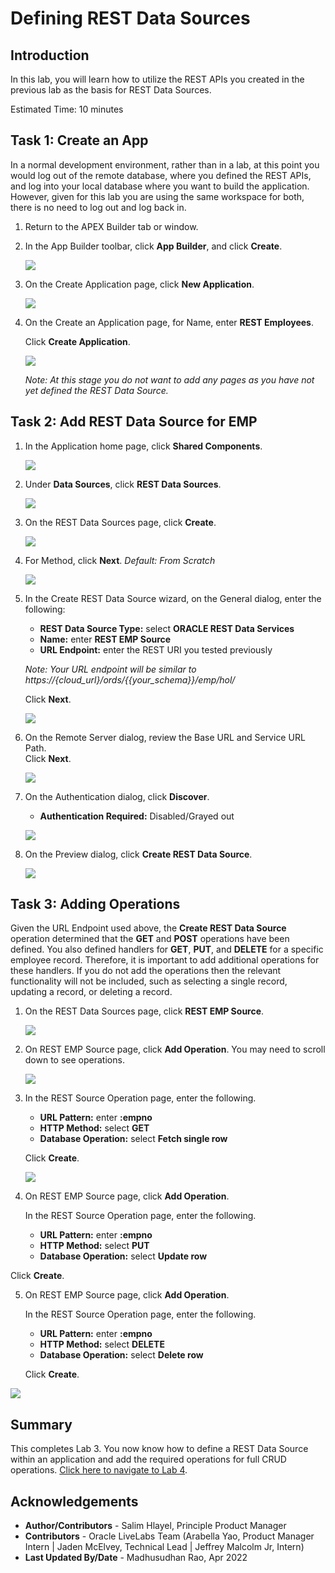 # Defining REST Data Sources

## Introduction
In this lab, you will learn how to utilize the REST APIs you created in the previous lab as the basis for REST Data Sources.

Estimated Time: 10 minutes

## Task 1: Create an App  
In a normal development environment, rather than in a lab, at this point you would log out of the remote database, where you defined the REST APIs, and log into your local database where you want to build the application. However, given for this lab you are using the same workspace for both, there is no need to log out and log back in.

1. Return to the APEX Builder tab or window.
2. In the App Builder toolbar, click **App Builder**, and click **Create**.

    ![](images/go-create.png " ")

3. On the Create Application page, click **New Application**.

    ![](images/new-app.png " ")

4. On the Create an Application page, for Name, enter **REST Employees**.

    Click **Create Application**.

    ![](images/create-app.png " ")

    *Note: At this stage you do not want to add any pages as you have not yet defined the REST Data Source.*

## Task 2: Add REST Data Source for EMP

1. In the Application home page, click **Shared Components**.

    ![](images/go-shared.png " ")

2. Under **Data Sources**, click **REST Data Sources**.

    ![](images/go-rest-data-source.png " ")

3. On the REST Data Sources page, click **Create**.

    ![](images/create-rest-data-source.png " ")

4. For Method, click **Next**. *Default: From Scratch*

    ![](images/create-rest-data-source2.png " ")

5. In the Create REST Data Source wizard, on the General dialog, enter the following:
    - **REST Data Source Type:** select **ORACLE REST Data Services**
    - **Name:** enter **REST EMP Source**
    - **URL Endpoint:** enter the REST URI you tested previously

    *Note: Your URL endpoint will be similar to https://{cloud\_url}/ords/{{your_schema}}/emp/hol/*

    Click **Next**.

    ![](images/set-url.png " ")

6. On the Remote Server dialog, review the Base URL and Service URL Path.   
    Click **Next**.

    ![](images/review-urls.png " ")

7. On the Authentication dialog, click **Discover**.

    - **Authentication Required:** Disabled/Grayed out

    ![](images/discover.png " ")

8. On the Preview dialog, click **Create REST Data Source**.

    ![](images/create-rest-data-source3.png " ")

## Task 3: Adding Operations
Given the URL Endpoint used above, the **Create REST Data Source** operation determined that the **GET** and **POST** operations have been defined. You also defined handlers for **GET**, **PUT**, and **DELETE** for a specific employee record. Therefore, it is important to add additional operations for these handlers. If you do not add the operations then the relevant functionality will not be included, such as selecting a single record, updating a record, or deleting a record.

1. On the REST Data Sources page, click **REST EMP Source**.

    ![](images/edit-rest-data-source.png " ")

2. On REST EMP Source page, click **Add Operation**. You may need to scroll down to see operations.

    ![](images/add-operation.png " ")

3. In the REST Source Operation page, enter the following.
    - **URL Pattern:** enter **:empno**
    - **HTTP Method:** select **GET**
    - **Database Operation:** select **Fetch single row**

    Click **Create**.

    ![](images/add-get.png " ")

4. On REST EMP Source page, click **Add Operation**.

    In the REST Source Operation page, enter the following.
    - **URL Pattern:** enter **:empno**
    - **HTTP Method:** select **PUT**
    - **Database Operation:** select **Update row**

  Click **Create**.

5. On REST EMP Source page, click **Add Operation**.

    In the REST Source Operation page, enter the following.
     - **URL Pattern:** enter **:empno**
     - **HTTP Method:** select **DELETE**
     - **Database Operation:** select **Delete row**

   Click **Create**.

![](images/all-operations.png " ")


## **Summary**
This completes Lab 3. You now know how to define a REST Data Source within an application and add the required operations for full CRUD operations. [Click here to navigate to Lab 4](?lab=lab-4-creating-pages).

## **Acknowledgements**

 - **Author/Contributors** -  Salim Hlayel, Principle Product Manager
 - **Contributors** - Oracle LiveLabs Team (Arabella Yao, Product Manager Intern | Jaden McElvey, Technical Lead | Jeffrey Malcolm Jr, Intern)
 - **Last Updated By/Date** - Madhusudhan Rao, Apr 2022

